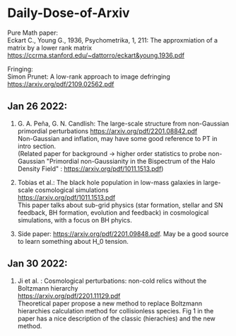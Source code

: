 # Daily-Dose-of-Arxiv

Pure Math paper: \
Eckart C., Young G., 1936, Psychometrika, 1, 211: The approxmiation of a matrix by a lower rank matrix
https://ccrma.stanford.edu/~dattorro/eckart&young.1936.pdf

Fringing: \
Simon Prunet: A low-rank approach to image defringing \
https://arxiv.org/pdf/2109.02562.pdf

## Jan 26 2022:
1. G. A. Peña, G. N. Candlish: The large-scale structure from non-Gaussian primordial perturbations
https://arxiv.org/pdf/2201.08842.pdf \
Non-Gaussian and inflation, may have some good reference to PT in intro section. \
(Related paper for background -> higher order statistics to probe non-Gaussian  "Primordial non-Gaussianity in the Bispectrum of the Halo Density Field"
: https://arxiv.org/pdf/1011.1513.pdf)

2. Tobias et al.: The black hole population in low-mass galaxies in large-scale cosmological simulations \
https://arxiv.org/pdf/1011.1513.pdf \
This paper talks about sub-grid physics (star formation, stellar and SN feedback, BH formation, evolution and feedback) in cosmological simulations, with a focus on BH phyics.

3. Side paper: https://arxiv.org/pdf/2201.09848.pdf. May be a good source to learn something about H_0 tension.

## Jan 30 2022:
1. Ji et al. : Cosmological perturbations: non-cold relics without the Boltzmann hierarchy \
https://arxiv.org/pdf/2201.11129.pdf  \
Theoretical paper propose a new method to replace Boltzmann hierarchies calculation method for collisionless species. Fig 1 in the paper has a nice description of the classic (hierachies) and the new method.
